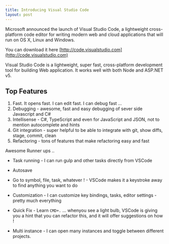 ```yaml
---
title: Introducing Visual Studio Code 
layout: post
---
```


Microsoft announced the launch of Visual Studio Code, a lightweight cross-platform code editor for writing modern web and cloud applications that will run on OS X, Linux and Windows.

You can download it here [http://code.visualstudio.com](http://code.visualstudio.com)

Visual Studio Code is a lightweight, super fast, cross-platform development tool for building Web application. It works well with both Node and ASP.NET v5.
<!--break-->
## Top Features
1. Fast. It opens fast. I can edit fast. I can debug fast ...
2. Debugging - awesome, fast and easy debugging of sever side Javascript and C#
3. Intellisense - C#, TypeScript and even for JavaScript and JSON, not to mention autocomplete and hints
4. Git integration - super helpful to be able to integrate with git, show diffs, stage, commit, clean
5. Refactoring - tons of features that make refactoring easy and fast

Awesome Runner ups ..

- Task running - I can run gulp and other tasks directly from VSCode

- Autosave

- Go to symbol, file, task, whatever ! - VSCode makes it a keystroke away to find anything you want to do

- Customization - I can customize key bindings, tasks, editor settings - pretty much everything

- Quick Fix - Learn `CMD+.` ... whenyou see a light bulb, VSCode is giving you a hint that you can refactor this, and it will offer suggestions on how ! 

- Multi instance - I can open many instances and toggle between different projects.

 
